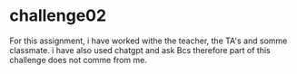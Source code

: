 # challenge02
For this assignment, i have worked withe the teacher, the TA's and somme classmate.
i have also used chatgpt and ask Bcs
therefore part of this challenge does not comme from me. 
